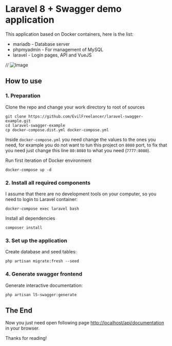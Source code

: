# Laravel 8 + Swagger demo application

This application based on Docker containers, here is the list:

* mariadb - Database server
* phpmyadmin - For management of MySQL
* laravel - Login pages, API and VueJS

// ![Image](demo.jpg)

## How to use

### 1. Preparation

Clone the repo and change your work directory to root of sources

    git clone https://github.com/EvilFreelancer/laravel-swagger-example.git
    cd laravel-swagger-example
    cp docker-compose.dist.yml docker-compose.yml

Inside `docker-compose.yml` you need change the values to the ones you
need, for example you do not want to tun this project on `8080` port, to
fix that you need just change this line `80:8080` to what you need (`7777:8080`).

Run first iteration of Docker environment

    docker-compose up -d

### 2. Install all required components

I assume that there are no development tools on your computer, so you
need to login to Laravel container:

    docker-compose exec laravel bash

Install all dependencies

    composer install

### 3. Set up the application

Create database and seed tables:

    php artisan migrate:fresh --seed

### 4. Generate swagger frontend


Generate interactive documentation:

    php artisan l5-swagger:generate

## The End

Now you just need open following page [http://localhost/api/documentation](http://localhost/api/documentation) in your browser.

Thanks for reading!

